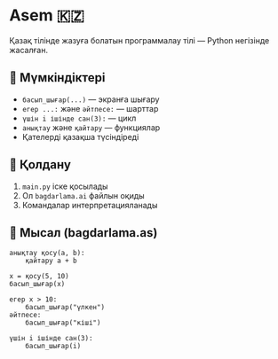 # Asem 🇰🇿

Қазақ тілінде жазуға болатын программалау тілі — Python негізінде жасалған.

## 🔹 Мүмкіндіктері

- `басып_шығар(...)` — экранға шығару
- `егер ...:` және `әйтпесе:` — шарттар
- `үшін i ішінде сан(3):` — цикл
- `анықтау` және `қайтару` — функциялар
- Қателерді қазақша түсіндіреді

## 🔧 Қолдану

1. `main.py` іске қосылады
2. Ол `bagdarlama.ai` файлын оқиды
3. Командалар интерпретацияланады

## 📄 Мысал (bagdarlama.as)

```kaz
анықтау қосу(a, b):
    қайтару a + b

x = қосу(5, 10)
басып_шығар(x)

егер x > 10:
    басып_шығар("үлкен")
әйтпесе:
    басып_шығар("кіші")

үшін i ішінде сан(3):
    басып_шығар(i)

